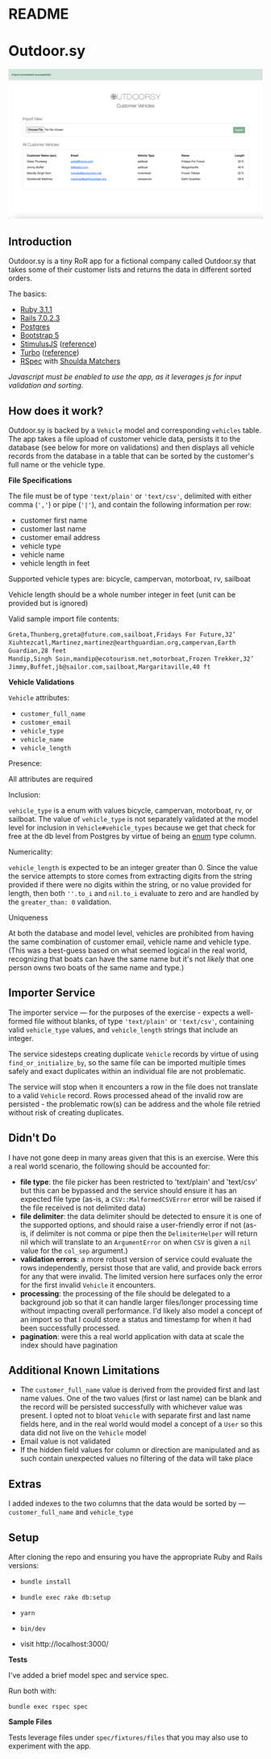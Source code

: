# README

# Outdoor.sy

![Outdoor.sy](app/assets/images/outdoorsy.png)

## Introduction

Outdoor.sy is a tiny RoR app for a fictional company called Outdoor.sy that takes some of their customer lists and returns the data in different sorted orders.

The basics:
- [Ruby 3.1.1](https://www.ruby-lang.org/en/news/2022/02/18/ruby-3-1-1-released/)
- [Rails 7.0.2.3](https://rubyonrails.org/2022/3/8/Rails-7-0-2-3-6-1-4-7-6-0-4-7-and-5-2-6-3-have-been-released)
- [Postgres](https://www.postgresql.org/)
- [Bootstrap 5](https://getbootstrap.com/docs/5.0/getting-started/introduction/)
- [StimulusJS](https://github.com/hotwired/stimulus) ([reference](https://stimulus.hotwired.dev/))
- [Turbo](https://github.com/hotwired/turbo-rails) ([reference](https://turbo.hotwired.dev/))
- [RSpec](https://rspec.info/) with [Shoulda Matchers](https://github.com/thoughtbot/shoulda-matchers)

*Javascript must be enabled to use the app, as it leverages js for input validation and sorting.*


## How does it work?

Outdoor.sy is backed by a `Vehicle` model and corresponding `vehicles` table. The app takes a file upload of customer vehicle data, persists it to the database (see below for more on validations) and then displays all vehicle records from the database in a table that can be sorted by the customer's full name or the vehicle type.

**File Specifications**

The file must be of type `'text/plain'` or `'text/csv'`, delimited with either comma (`','`) or pipe (`'|'`), and contain the following information per row:

- customer first name
- customer last name
- customer email address
- vehicle type
- vehicle name
- vehicle length in feet

Supported vehicle types are: bicycle, campervan, motorboat, rv, sailboat

Vehicle length should be a whole number integer in feet (unit can be provided but is ignored)

Valid sample import file contents:

```
Greta,Thunberg,greta@future.com,sailboat,Fridays For Future,32’
Xiuhtezcatl,Martinez,martinez@earthguardian.org,campervan,Earth Guardian,28 feet
Mandip,Singh Soin,mandip@ecotourism.net,motorboat,Frozen Trekker,32’
Jimmy,Buffet,jb@sailor.com,sailboat,Margaritaville,40 ft
```

**Vehicle Validations**

`Vehicle` attributes:

- `customer_full_name`
- `customer_email`
- `vehicle_type`
- `vehicle_name`
- `vehicle_length`

Presence:

All attributes are required

Inclusion:

`vehicle_type` is a enum with values bicycle, campervan, motorboat, rv, or sailboat. The value of `vehicle_type` is not separately validated at the model level for inclusion in `Vehicle#vehicle_types` because we get that check for free at the db level from Postgres by virtue of being an [enum](https://www.postgresql.org/docs/current/datatype-enum.html) type column.

Numericality:

`vehicle_length` is expected to be an integer greater than 0. Since the value the service attempts to store comes from extracting digits from the string provided if there were no digits within the string, or no value provided for length, then both `''.to_i` and `nil.to_i` evaluate to zero and are handled by the `greater_than: 0` validation.

Uniqueness

At both the database and model level, vehicles are prohibited from having the same combination of customer email, vehicle name and vehicle type. (This was a best-guess based on what seemed logical in the real world, recognizing that boats can have the same name but it's not *likely* that one person owns two boats of the same name and type.)

## Importer Service

The importer service — for the purposes of the exercise - expects a well-formed file without blanks, of type `'text/plain'` or `'text/csv'`, containing valid `vehicle_type` values, and `vehicle_length` strings that include an integer.

The service sidesteps creating duplicate `Vehicle` records by virtue of using `find_or_initialize_by`, so the same file can be imported multiple times safely and exact duplicates within an individual file are not problematic.

The service will stop when it encounters a row in the file does not translate to a valid `Vehicle` record. Rows processed ahead of the invalid row are persisted - the problematic row(s) can be address and the whole file retried without risk of creating duplicates.

## Didn't Do

I have not gone deep in many areas given that this is an exercise. Were this a real world scenario, the following should be accounted for:

- **file type**: the file picker has been restricted to 'text/plain' and 'text/csv' but this can be bypassed and the service should ensure it has an expected file type (as-is, a `CSV::MalformedCSVError` error will be raised if the file received is not delimited data)
- **file delimiter**: the data delimiter should be detected to ensure it is one of the supported options, and should raise a user-friendly error if not (as-is, if delimiter is not comma or pipe then the `DelimiterHelper` will return nil which will translate to an `ArgumentError` on when `CSV` is given a `nil` value for the `col_sep` argument.)
- **validation errors**: a more robust version of service could evaluate the rows independently, persist those that are valid, and provide back errors for any that were invalid. The limited version here surfaces only the error for the first invalid `Vehicle` it encounters.
- **processing**: the processing of the file should be delegated to a background job so that it can handle larger files/longer processing time without impacting overall performance. I'd likely also model a concept of an import so that I could store a status and timestamp for when it had been successfully processed.
- **pagination**: were this a real world application with data at scale the index should have pagination


## Additional Known Limitations

- The `customer_full_name` value is derived from the provided first and last name values. One of the two values (first or last name) can be blank and the record will be persisted successfully with whichever value was present. I opted not to bloat `Vehicle` with separate first and last name fields here, and in the real world would model a concept of a `User` so this data did not live on the `Vehicle` model
- Email value is not validated
- If the hidden field values for column or direction are manipulated and as such contain unexpected values no filtering of the data will take place

## Extras

I added indexes to the two columns that the data would be sorted by — `customer_full_name` and `vehicle_type`

## Setup

After cloning the repo and ensuring you have the appropriate Ruby and Rails versions:

- `bundle install`
- `bundle exec rake db:setup`
- `yarn`
- `bin/dev`

- visit http://localhost:3000/

**Tests**

I've added a brief model spec and service spec.

Run both with:

```
bundle exec rspec spec
```

**Sample Files**

Tests leverage files under `spec/fixtures/files` that you may also use to experiment with the app.

